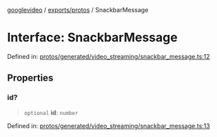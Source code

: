 [googlevideo](../../../README.md) / [exports/protos](../README.md) / SnackbarMessage

# Interface: SnackbarMessage

Defined in: [protos/generated/video\_streaming/snackbar\_message.ts:12](https://github.com/LuanRT/googlevideo/blob/5b84100979befab767d819a9606dde964d469341/protos/generated/video_streaming/snackbar_message.ts#L12)

## Properties

### id?

> `optional` **id**: `number`

Defined in: [protos/generated/video\_streaming/snackbar\_message.ts:13](https://github.com/LuanRT/googlevideo/blob/5b84100979befab767d819a9606dde964d469341/protos/generated/video_streaming/snackbar_message.ts#L13)
